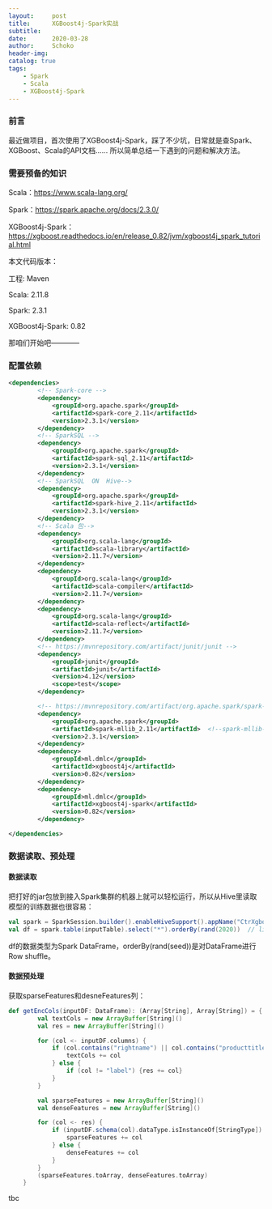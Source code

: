 ```yaml
---
layout:     post
title:      XGBoost4j-Spark实战
subtitle:   
date:       2020-03-28
author:     Schoko
header-img: 
catalog: true
tags:
    - Spark
    - Scala
    - XGBoost4j-Spark
---
```


### 前言

最近做项目，首次使用了XGBoost4j-Spark，踩了不少坑，日常就是查Spark、XGBoost、Scala的API文档......
所以简单总结一下遇到的问题和解决方法。

### 需要预备的知识

Scala：https://www.scala-lang.org/ 

Spark：https://spark.apache.org/docs/2.3.0/

XGBoost4j-Spark：https://xgboost.readthedocs.io/en/release_0.82/jvm/xgboost4j_spark_tutorial.html

本文代码版本：

工程: Maven

Scala: 2.11.8

Spark: 2.3.1

XGBoost4j-Spark: 0.82

那咱们开始吧————

### 配置依赖

```xml
<dependencies>
        <!-- Spark-core -->
        <dependency>
            <groupId>org.apache.spark</groupId>
            <artifactId>spark-core_2.11</artifactId>
            <version>2.3.1</version>
        </dependency>
        <!-- SparkSQL -->
        <dependency>
            <groupId>org.apache.spark</groupId>
            <artifactId>spark-sql_2.11</artifactId>
            <version>2.3.1</version>
        </dependency>
        <!-- SparkSQL  ON  Hive-->
        <dependency>
            <groupId>org.apache.spark</groupId>
            <artifactId>spark-hive_2.11</artifactId>
            <version>2.3.1</version>
        </dependency>
        <!-- Scala 包-->
        <dependency>
            <groupId>org.scala-lang</groupId>
            <artifactId>scala-library</artifactId>
            <version>2.11.7</version>
        </dependency>
        <dependency>
            <groupId>org.scala-lang</groupId>
            <artifactId>scala-compiler</artifactId>
            <version>2.11.7</version>
        </dependency>
        <dependency>
            <groupId>org.scala-lang</groupId>
            <artifactId>scala-reflect</artifactId>
            <version>2.11.7</version>
        </dependency>
        <!-- https://mvnrepository.com/artifact/junit/junit -->
        <dependency>
            <groupId>junit</groupId>
            <artifactId>junit</artifactId>
            <version>4.12</version>
            <scope>test</scope>
        </dependency>

        <!-- https://mvnrepository.com/artifact/org.apache.spark/spark-mllib-local -->
        <dependency>
            <groupId>org.apache.spark</groupId>
            <artifactId>spark-mllib_2.11</artifactId>  <!--spark-mllib-local_2.11-->
            <version>2.3.1</version>
        </dependency>
        <dependency>
            <groupId>ml.dmlc</groupId>
            <artifactId>xgboost4j</artifactId>
            <version>0.82</version>
        </dependency>
        <dependency>
            <groupId>ml.dmlc</groupId>
            <artifactId>xgboost4j-spark</artifactId>
            <version>0.82</version>
        </dependency>

</dependencies>
```

### 数据读取、预处理

#### 数据读取
把打好的jar包放到接入Spark集群的机器上就可以轻松运行，所以从Hive里读取模型的训练数据也很容易：

```scala
val spark = SparkSession.builder().enableHiveSupport().appName("CtrXgboost").getOrCreate()
val df = spark.table(inputTable).select("*").orderBy(rand(2020))  // limit(1000)
```

df的数据类型为Spark DataFrame，orderBy(rand(seed))是对DataFrame进行Row shuffle。

#### 数据预处理

获取sparseFeatures和desneFeatures列：

```scala
def getEncCols(inputDF: DataFrame): (Array[String], Array[String]) = {
        val textCols = new ArrayBuffer[String]()
        val res = new ArrayBuffer[String]()

        for (col <- inputDF.columns) {
            if (col.contains("rightname") || col.contains("producttitle")) {
                textCols += col
            } else {
                if (col != "label") {res += col}
            }
        }

        val sparseFeatures = new ArrayBuffer[String]()
        val denseFeatures = new ArrayBuffer[String]()

        for (col <- res) {
            if (inputDF.schema(col).dataType.isInstanceOf[StringType]) {
                sparseFeatures += col
            } else {
                denseFeatures += col
            }
        }
        (sparseFeatures.toArray, denseFeatures.toArray)
    }
```


tbc